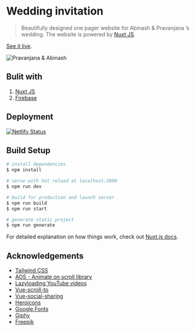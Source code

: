 # Wedding invitation

> Beautifully designed one pager website for Abinash & Pravanjana ’s wedding. The website is powered by [Nuxt JS](https://nuxtjs.org/).

[See it live](https://pravanjana-abinash.netlify.app/).

![Pravanjana & Abinash](https://pravanjana-abinash.netlify.app/og-image.jpg 'Pravanjana & Abinash')

## Bulit with

1. [Nuxt JS](https://nuxtjs.org/)
2. [Firebase](https://firebase.google.com/)

## Deployment

[![Netlify Status](https://api.netlify.com/api/v1/badges/f11a1f8b-86c6-479a-8fa4-373646fc1309/deploy-status)](https://app.netlify.com/sites/pravanjana-abinash/deploys)

## Build Setup

```bash
# install dependencies
$ npm install

# serve with hot reload at localhost:3000
$ npm run dev

# build for production and launch server
$ npm run build
$ npm run start

# generate static project
$ npm run generate
```

For detailed explanation on how things work, check out [Nuxt.js docs](https://nuxtjs.org).

## Acknowledgements

- [Tailwind CSS](https://tailwindcss.com/)
- [AOS - Animate on scroll library](https://github.com/michalsnik/aos)
- [Lazyloading YouTube videos](https://github.com/andrewvasilchuk/vue-lazy-youtube-video)
- [Vue-scroll-to](https://github.com/rigor789/vue-scrollto)
- [Vue-social-sharing](https://github.com/nicolasbeauvais/vue-social-sharing)
- [Heroicons](https://heroicons.dev/)
- [Google Fonts](https://fonts.google.com/)
- [Giphy](https://giphy.com)
- [Freepik](https://www.freepik.com/)
